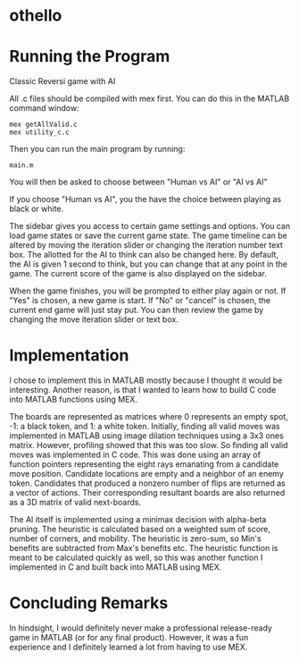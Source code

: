 othello
=======

Running the Program
===================

Classic Reversi game with AI

All .c files should be compiled with mex first. You can do this in the MATLAB command window:

	mex getAllValid.c
	mex utility_c.c
  
Then you can run the main program by running:

	main.m

You will then be asked to choose between
"Human vs AI" or "AI vs AI"

If you choose "Human vs AI", you the have the choice between playing as black or white.

The sidebar gives you access to certain game settings and options. You can load game states or save the current game state. The game timeline can be altered by moving the iteration slider or changing the iteration number text box. The allotted for the AI to think can also be changed here. By default, the AI is given 1 second to think, but you can change that at any point in the game. The current score of the game is also displayed on the sidebar.

When the game finishes, you will be prompted to either play again or not. If "Yes" is chosen, a new game is start. If "No" or "cancel" is chosen, the current end game will just stay put. You can then review the game by changing the move iteration slider or text box.

Implementation
==============

I chose to implement this in MATLAB mostly because I thought it would be interesting. Another reason, is that I wanted to learn how to build C code into MATLAB functions using MEX. 

The boards are represented as matrices  where 0 represents an empty spot, -1: a black token, and 1: a white token. Initially, finding all valid moves was implemented in MATLAB using image dilation techniques using a 3x3 ones matrix. However, profiling showed that this was too slow. So finding all valid moves was implemented in C code. This was done using an array of function pointers representing the eight rays emanating from a candidate move position. Candidate locations are empty and a neighbor of an enemy token. Candidates that produced a nonzero number of flips are returned as a vector of actions. Their corresponding resultant boards are also returned as a 3D matrix of valid next-boards.

The AI itself is implemented using a minimax decision with alpha-beta pruning. The heuristic is calculated based on a weighted sum of score, number of corners, and mobility. The heuristic is zero-sum, so Min's benefits are subtracted from Max's benefits etc. The heuristic function is meant to be calculated quickly as well, so this was another function I implemented in C and built back into MATLAB using MEX.

Concluding Remarks
==================

In hindsight, I would definitely never make a professional release-ready game in MATLAB (or for any final product). However, it was a fun experience and I definitely learned a lot from having to use MEX.
